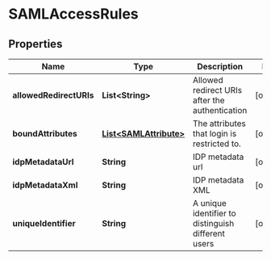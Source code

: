 

# SAMLAccessRules


## Properties

| Name | Type | Description | Notes |
|------------ | ------------- | ------------- | -------------|
|**allowedRedirectURIs** | **List&lt;String&gt;** | Allowed redirect URIs after the authentication |  [optional] |
|**boundAttributes** | [**List&lt;SAMLAttribute&gt;**](SAMLAttribute.md) | The attributes that login is restricted to. |  [optional] |
|**idpMetadataUrl** | **String** | IDP metadata url |  [optional] |
|**idpMetadataXml** | **String** | IDP metadata XML |  [optional] |
|**uniqueIdentifier** | **String** | A unique identifier to distinguish different users |  [optional] |




